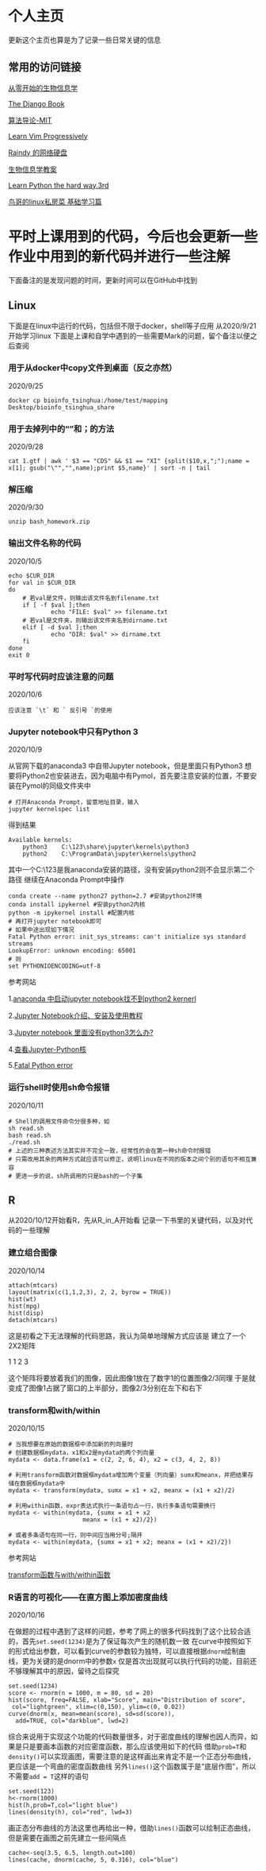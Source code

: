 # 个人主页
更新这个主页也算是为了记录一些日常关键的信息
## 常用的访问链接 
[从零开始的生物信息学](https://zhuanlan.zhihu.com/c_1060579529482948608)

[The Django Book](http://djangobook.py3k.cn/2.0/)

[算法导论-MIT](https://www.bilibili.com/video/BV1Tb411M7FA?from=search&seid=9248342711021682564)

[Learn Vim Progressively](http://yannesposito.com/Scratch/en/blog/Learn-Vim-Progressively/)

[Raindy 的网络硬盘](http://raindy.ys168.com/)

[生物信息学教案](https://app.yinxiang.com/fx/31ac2fb0-ca34-4df3-b794-14ac88237a73)

[Learn Python the hard way.3rd](http://shouce.jb51.net/python-way/learn-python-the-hard-way-appendix-a-Introduction.html)

[鸟哥的linux私房菜 基础学习篇](http://cn.linux.vbird.org/linux_basic/linux_basic.php)
# 平时上课用到的代码，今后也会更新一些作业中用到的新代码并进行一些注解
下面备注的是发现问题的时间，更新时间可以在GitHub中找到
## Linux
下面是在linux中运行的代码，包括但不限于docker，shell等子应用
从2020/9/21 开始学习linux
下面是上课和自学中遇到的一些需要Mark的问题，留个备注以便之后查阅
### 用于从docker中copy文件到桌面（反之亦然）
2020/9/25
    
    docker cp bioinfo_tsinghua:/home/test/mapping Desktop/bioinfo_tsinghua_share
    
### 用于去掉列中的“”和；的方法
2020/9/28
    
    cat 1.gtf | awk ' $3 == "CDS" && $1 == "XI" {split($10,x,";");name = x[1]; gsub("\"","",name);print $5,name}' | sort -n | tail
    
### 解压缩
2020/9/30
    
    unzip bash_homework.zip
    
### 输出文件名称的代码
2020/10/5
    
    echo $CUR_DIR
    for val in $CUR_DIR
    do
        # 若val是文件，则输出该文件名到filename.txt
        if [ -f $val ];then
                echo "FILE: $val" >> filename.txt
        # 若val是文件夹，则输出该文件夹名到dirname.txt
        elif [ -d $val ];then
                echo "DIR: $val" >> dirname.txt
        fi
    done
    exit 0

### 平时写代码时应该注意的问题
2020/10/6 
    
    应该注意 `\t` 和 ` 反引号 `的使用
    
### Jupyter notebook中只有Python 3
2020/10/9
    
从官网下载的anaconda3 中自带Jupyter notebook，但是里面只有Python3
想要将Python2也安装进去，因为电脑中有Pymol，首先要注意安装的位置，不要安装在Pymol的同级文件夹中
    
    # 打开Anaconda Prompt，留意地址目录，输入
    jupyter kernelspec list
    
得到结果

    Available kernels:
        python3    C:\123\share\jupyter\kernels\python3
        python2    C:\ProgramData\jupyter\kernels\python2
        
其中一个C:\123是我anaconda安装的路径，没有安装python2则不会显示第二个路径
继续在Anaconda Prompt中操作

    conda create --name python27 python=2.7 #安装python2环境
    conda install ipykernel #安装python2内核
    python -m ipykernel install #配置内核
    # 再打开jupyter notebook即可
    # 如果中途出现如下情况
    Fatal Python error: init_sys_streams: can't initialize sys standard streams
    LookupError: unknown encoding: 65001
    # 则
    set PYTHONIOENCODING=utf-8
    
参考网站

1.[anaconda 中启动jupyter notebook找不到python2 kernerl](https://blog.csdn.net/u013187057/article/details/83689020)

2.[Jupyter Notebook介绍、安装及使用教程](https://www.jianshu.com/p/91365f343585)

3.[Jupyter notebook 里面没有python3怎么办?](https://blog.csdn.net/qq_41500222/article/details/81129603)

4.[查看Jupyter-Python核](https://blog.csdn.net/woai8339/article/details/82767356)

5.[Fatal Python error](https://blog.csdn.net/qq_42303913/article/details/103645226)
    
### 运行shell时使用sh命令报错
2020/10/11

    # Shell的调用文件命令分很多种，如
    sh read.sh
    bash read.sh
    ./read.sh
    # 上述的三种表述方法其实并不完全一致，经常性的会在第一种sh命令时报错
    # 只需改用其余的两种方式就应该可以修正，说明linux在不同的版本之间个别的语句不相互兼容
    # 更进一步的说，sh所调用的只是bash的一个子集
    
## R
从2020/10/12开始看R，先从R_in_A开始看
记录一下书里的关键代码，以及对代码的一些理解

### 建立组合图像
2020/10/14

    attach(mtcars)
    layout(matrix(c(1,1,2,3), 2, 2, byrow = TRUE))
    hist(wt)
    hist(mpg)
    hist(disp)
    detach(mtcars)
    
这是初看之下无法理解的代码思路，我认为简单地理解方式应该是
建立了一个2X2矩阵 

1 1
2 3

这个矩阵将要放着我们的图像，因此图像1放在了数字1的位置图像2/3同理
于是就变成了图像1占据了窗口的上半部分，图像2/3分别在左下和右下
    
### transform和with/within 
2020/10/15

    # 当我想要在原始的数据框中添加新的列向量时
    # 创建数据框mydata，x1和x2是mydata的两个列向量
    mydata <- data.frame(x1 = c(2, 2, 6, 4), x2 = c(3, 4, 2, 8))

    # 利用transform函数对数据框mydata增加两个变量（列向量）sumx和meanx，并把结果存储在数据框mydata中
    mydata <- transform(mydata, sumx = x1 + x2, meanx = (x1 + x2)/2)

    # 利用within函数，expr表达式执行一条语句占一行，执行多条语句需要换行
    mydata <- within(mydata, {sumx = x1 + x2
                         meanx = (x1 + x2)/2})

    # 或者多条语句在同一行，则中间应当用分号;隔开
    mydata <- within(mydata, {sumx = x1 + x2; meanx = (x1 + x2)/2})
    
参考网站

[transform函数与with/within函数](https://zhuanlan.zhihu.com/p/25847796)

### R语言的可视化——在直方图上添加密度曲线
2020/10/16

在做题的过程中遇到了这样的问题，参考了网上的很多代码找到了这个比较合适的，首先`set.seed(1234)`是为了保证每次产生的随机数一致
在curve中按照如下的形式给出参数，可以看到curve的参数较为独特，可以直接根据`dnorm`绘制曲线，更为关键的是dnorm中的参数`x`
仅是首次出现就可以执行代码的功能，目前还不够理解其中的原因，留待之后探究

    set.seed(1234)
    score <- rnorm(n = 1000, m = 80, sd = 20)
    hist(score, freq=FALSE, xlab="Score", main="Distribution of score", 
     col="lightgreen", xlim=c(0,150), ylim=c(0, 0.02))
    curve(dnorm(x, mean=mean(score), sd=sd(score)), 
      add=TRUE, col="darkblue", lwd=2)

综合来说用于实现这个功能的代码数量很多，对于密度曲线的理解也因人而异，如果是只是要画本函数的对应密度函数，那么应该使用如下的代码
借助`prob=T`和`density()`可以实现画图，需要注意的是这样画出来肯定不是一个正态分布曲线，更应该是一个弯曲的密度函数曲线
另外`lines()`这个函数属于是“底层作图”，所以不需要`add = T`这样的语句

    set.seed(123)
    h<-rnorm(1000)
    hist(h,prob=T,col="light blue")
    lines(density(h), col="red", lwd=3)  
    
 画正态分布曲线的方法这里也再给出一种，借助`lines()`函数可以绘制正态曲线，但是需要在画图之前先建立一些间隔点   
    
    cache<-seq(3.5, 6.5, length.out=100)
    lines(cache, dnorm(cache, 5, 0.316), col="blue")
      
    
    

